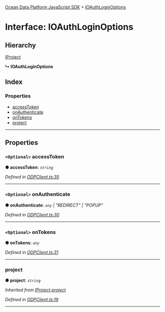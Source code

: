[Ocean Data Platform JavaScript SDK](../README.md) > [IOAuthLoginOptions](../interfaces/ioauthloginoptions.md)

# Interface: IOAuthLoginOptions

## Hierarchy

 [IProject](iproject.md)

**↳ IOAuthLoginOptions**

## Index

### Properties

* [accessToken](ioauthloginoptions.md#accesstoken)
* [onAuthenticate](ioauthloginoptions.md#onauthenticate)
* [onTokens](ioauthloginoptions.md#ontokens)
* [project](ioauthloginoptions.md#project)

---

## Properties

<a id="accesstoken"></a>

### `<Optional>` accessToken

**● accessToken**: *`string`*

*Defined in [ODPClient.ts:35](https://github.com/C4IROcean/ODP-sdk-js/blob/493a038/source/ODPClient.ts#L35)*

___
<a id="onauthenticate"></a>

### `<Optional>` onAuthenticate

**● onAuthenticate**: *`any` \| "REDIRECT" \| "POPUP"*

*Defined in [ODPClient.ts:30](https://github.com/C4IROcean/ODP-sdk-js/blob/493a038/source/ODPClient.ts#L30)*

___
<a id="ontokens"></a>

### `<Optional>` onTokens

**● onTokens**: *`any`*

*Defined in [ODPClient.ts:31](https://github.com/C4IROcean/ODP-sdk-js/blob/493a038/source/ODPClient.ts#L31)*

___
<a id="project"></a>

###  project

**● project**: *`string`*

*Inherited from [IProject](iproject.md).[project](iproject.md#project)*

*Defined in [ODPClient.ts:19](https://github.com/C4IROcean/ODP-sdk-js/blob/493a038/source/ODPClient.ts#L19)*

___

